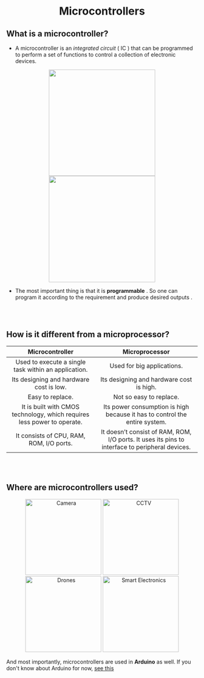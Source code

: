 <p align="center">
    <h1 align="center">Microcontrollers</h1>
</p>

## What is a microcontroller?
- A microcontroller is an *integrated circuit* ( IC ) that can be programmed to perform a set of functions to control a collection of electronic devices.

<p align="center" float="left">
<img height=280px src = "https://external-content.duckduckgo.com/iu/?u=https%3A%2F%2Ftse1.mm.bing.net%2Fth%3Fid%3DOIP.tjg-oPFFfVFocGKTt9V28gHaEK%26pid%3DApi&f=1" />
<img height=280px src = "https://external-content.duckduckgo.com/iu/?u=https%3A%2F%2Ftse4.mm.bing.net%2Fth%3Fid%3DOIP.nHjW3EDN0EwoMt9L_BxtHAHaE9%26pid%3DApi&f=1" />
</p>

- The most important thing is that it is **programmable** . So one can program it according to the requirement and produce desired outputs .

<br /><br />

## How is it different from a microprocessor?

| Microcontroller | Microprocessor |
| :-------------: | :----------: |
| Used to execute a single task within an application. | Used for big applications. |
| Its designing and hardware cost is low.	| Its designing and hardware cost is high. |
| Easy to replace. | Not so easy to replace. |
| It is built with CMOS technology, which requires less power to operate. | Its power consumption is high because it has to control the entire system. |
| It consists of CPU, RAM, ROM, I/O ports. | It doesn’t consist of RAM, ROM, I/O ports. It uses its pins to interface to peripheral devices. |

<br /><br />

## Where are microcontrollers used?

<p align = "center">
  <img src="https://external-content.duckduckgo.com/iu/?u=http%3A%2F%2Fcdn1.expertreviews.co.uk%2Fsites%2Fexpertreviews%2Ffiles%2F2016%2F12%2Fcanon-eos5div_main.jpg&f=1&nofb=1" alt = "Camera" width = 200px title = "Camera">
  <img src="https://external-content.duckduckgo.com/iu/?u=https%3A%2F%2Ftse1.mm.bing.net%2Fth%3Fid%3DOIP.5urbyPUxXOFtAPnF69qrowHaEJ%26pid%3DApi&f=1" alt = "CCTV" width = 200px title = "CCTV">
  <img src="https://external-content.duckduckgo.com/iu/?u=https%3A%2F%2Fwwrnet.com%2Fpics%2Fpolice-drones-2.jpg&f=1&nofb=1" alt = "Drones" width = 200px title = "Drones">
  <img src="https://external-content.duckduckgo.com/iu/?u=https%3A%2F%2Ftse4.mm.bing.net%2Fth%3Fid%3DOIP.S8GwflN7JFFBo2VMh6gONwHaFO%26pid%3DApi&f=1" alt = "Smart Electronics" width = 200px title = "Smart Electronics">
</p>

And most importantly, microcontrollers are used in **Arduino** as well. 
If you don't know about Arduino for now, <a href = "https://github.com/hardikchopra242/IOT/blob/main/WEEK_of_learning/Week%203/2.%20Intro%20to%20Arduino.md"> see this </a>
